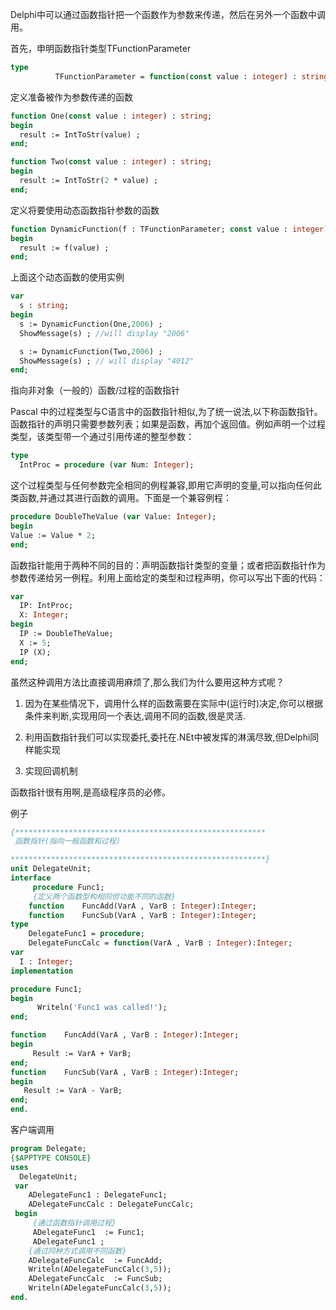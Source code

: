 
Delphi中可以通过函数指针把一个函数作为参数来传递，然后在另外一个函数中调用。


首先，申明函数指针类型TFunctionParameter

```pascal
type
          TFunctionParameter = function(const value : integer) : string; //函数指针

```


定义准备被作为参数传递的函数

```pascal
function One(const value : integer) : string;                            //函数-实例1
begin
  result := IntToStr(value) ;
end;

function Two(const value : integer) : string;                            //函数-实例2
begin
  result := IntToStr(2 * value) ;
end;
```


定义将要使用动态函数指针参数的函数

```pascal
function DynamicFunction(f : TFunctionParameter; const value : integer) : string;
begin
  result := f(value) ;
end;
```

上面这个动态函数的使用实例

```pascal
var
  s : string;
begin
  s := DynamicFunction(One,2006) ;
  ShowMessage(s) ; //will display "2006"

  s := DynamicFunction(Two,2006) ;
  ShowMessage(s) ; // will display "4012"
end;
```




指向非对象（一般的）函数/过程的函数指针

 Pascal 中的过程类型与C语言中的函数指针相似,为了统一说法,以下称函数指针。函数指针的声明只需要参数列表；如果是函数，再加个返回值。例如声明一个过程类型，该类型带一个通过引用传递的整型参数：

```pascal
type
  IntProc = procedure (var Num: Integer);
```

这个过程类型与任何参数完全相同的例程兼容,即用它声明的变量,可以指向任何此类函数,并通过其进行函数的调用。下面是一个兼容例程：

```pascal
procedure DoubleTheValue (var Value: Integer);
begin
Value := Value * 2;
end;
```

函数指针能用于两种不同的目的：声明函数指针类型的变量；或者把函数指针作为参数传递给另一例程。利用上面给定的类型和过程声明，你可以写出下面的代码：

```pascal
var
  IP: IntProc;
  X: Integer;
begin
  IP := DoubleTheValue;
  X := 5;
  IP (X);
end;
```

虽然这种调用方法比直接调用麻烦了,那么我们为什么要用这种方式呢？

1. 因为在某些情况下，调用什么样的函数需要在实际中(运行时)决定,你可以根据条件来判断,实现用同一个表达,调用不同的函数,很是灵活.

2. 利用函数指针我们可以实现委托,委托在.NEt中被发挥的淋漓尽致,但Delphi同样能实现

3. 实现回调机制

函数指针很有用啊,是高级程序员的必修。

例子

```pascal
{********************************************************
 函数指针(指向一般函数和过程)

*********************************************************}
unit DelegateUnit;
interface
     procedure Func1;
     {定义两个函数型构相同但功能不同的函数}
    function    FuncAdd(VarA , VarB : Integer):Integer;
    function    FuncSub(VarA , VarB : Integer):Integer;
type
    DelegateFunc1 = procedure;
    DelegateFuncCalc = function(VarA , VarB : Integer):Integer;
var
  I : Integer;
implementation

procedure Func1;
begin
      Writeln('Func1 was called!');
end;

function    FuncAdd(VarA , VarB : Integer):Integer;
begin
     Result := VarA + VarB;
end;
function    FuncSub(VarA , VarB : Integer):Integer;
begin
   Result := VarA - VarB;
end;
end.

```
客户端调用

```pascal
program Delegate;
{$APPTYPE CONSOLE}
uses
  DelegateUnit;
 var
    ADelegateFunc1 : DelegateFunc1;
    ADelegateFuncCalc : DelegateFuncCalc;
 begin
     {通过函数指针调用过程}
     ADelegateFunc1  := Func1;
     ADelegateFunc1 ;
    {通过同种方式调用不同函数}
    ADelegateFuncCalc  := FuncAdd;
    Writeln(ADelegateFuncCalc(3,5));
    ADelegateFuncCalc  := FuncSub;
    Writeln(ADelegateFuncCalc(3,5));
end.

```
